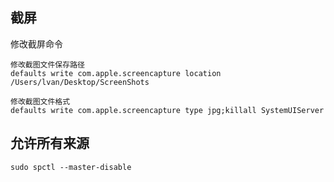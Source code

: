 ## 截屏 
修改截屏命令<br/>
``` shell
修改截图文件保存路径
defaults write com.apple.screencapture location /Users/lvan/Desktop/ScreenShots

修改截图文件格式
defaults write com.apple.screencapture type jpg;killall SystemUIServer
```

## 允许所有来源 
``` shell
sudo spctl --master-disable
```